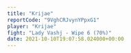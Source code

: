 ```yaml
---
title: "Krijae"
reportCode: "9VghCRJvynYPpxG1"
player: "Krijae"
fight: "Lady Vashj - Wipe 6 (70%)"
date: 2021-10-10T19:07:58.024000+00:00
---
```

